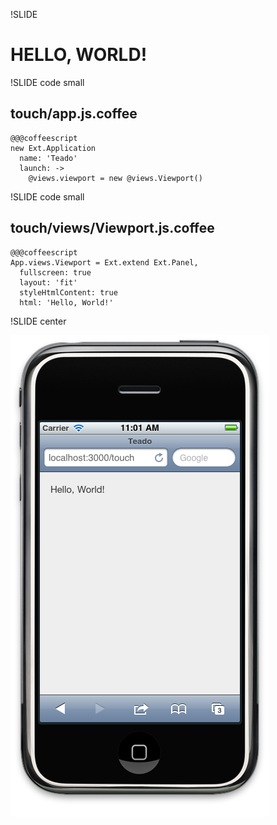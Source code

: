 !SLIDE

# HELLO, WORLD!

!SLIDE code small

## touch/app.js.coffee

    @@@coffeescript
    new Ext.Application
      name: 'Teado'
      launch: ->
        @views.viewport = new @views.Viewport()

!SLIDE code small

## touch/views/Viewport.js.coffee

    @@@coffeescript
    App.views.Viewport = Ext.extend Ext.Panel,
      fullscreen: true
      layout: 'fit'
      styleHtmlContent: true
      html: 'Hello, World!'

!SLIDE center

![](../images/touch-hello-world.png)
